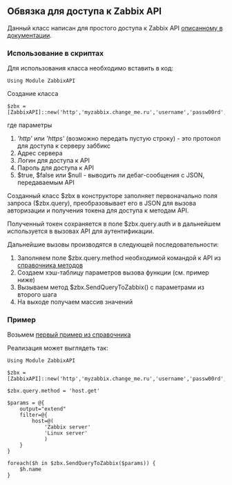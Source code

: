 ## Обвязка для доступа к Zabbix API

Данный класс написан для простого доступа к Zabbix API [описанному в документации](https://www.zabbix.com/documentation/3.4/ru/manual/api). 

### Использование в скриптах

Для использования класса необходимо вставить в код:
```
Using Module ZabbixAPI
```
Создание класса 
```
$zbx = [ZabbixAPI]::new('http','myzabbix.change_me.ru','username','passw00rd',$true)
```
где параметры 
1. *'http'* или *'https'* (возможно передать пустую строку) - это протокол для доступа к серверу заббикс
2. Адрес сервера
3. Логин для доступа к API
4. Пароль для доступа к API
5. $true, $false или $null - выводить ли дебаг-сообщения с JSON, передаваемым API

Созданный класс \$zbx в конструкторе заполняет первоначально поля запроса ($zbx.query), преобразовывает его в JSON для вызова авторизации и получения токена для доступа к методам API. 

Полученный токен сохраняется в поле $zbx.query.auth и в дальнейшем используется в вызовах API для аутентификации.

Дальнейшие вызовы производятся в следующей последовательности:
1. Заполняем поле $zbx.query.method необходимой командой к API из [справочника методов](https://www.zabbix.com/documentation/3.4/ru/manual/api/reference)
2. Создаем хэш-таблицу параметров вызова функции (см. пример ниже)
3. Вызываем метод $zbx.SendQueryToZabbix() с параметрами из второго шага
4. На выходе получаем массив значений

### Пример

Возьмем [первый пример из справочника](https://www.zabbix.com/documentation/3.4/ru/manual/api/reference/host/get)

Реализация может выглядеть так:

```
Using Module ZabbixAPI

$zbx = [ZabbixAPI]::new('http','myzabbix.change_me.ru','username','passw00rd',$true)

$zbx.query.method = 'host.get'

$params = @{
    output="extend"
    filter=@{
        host=@( 
            'Zabbix server'
            'Linux server'
            )
    }
}

foreach($h in $zbx.SendQueryToZabbix($params)) {
    $h.name
}
```

